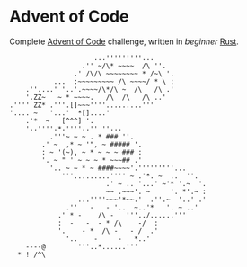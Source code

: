 # Advent of Code

Complete [Advent of Code](https://adventofcode.com/) challenge, written in *beginner* [Rust](https://www.rust-lang.org/).


                         ...'''''''''...               
                      .'' ~/\* ~~~~  /\ ''.            
                    .' /\/\ ~~~~~~~~ * /~\ '.          
               ...  :~~~~~~~~~ /\ ~~~~/ * \ :          
        .''....' '..'.~~~~/\*/\ ~  /\   /\ .'          
        '.ZZ~   ~ * ~~~~.   /\  /\   /\ ..'            
    .'''' ZZ* .'''.[]~~~''''.........'''               
    '.... ~   '...'  *[]....'                          
        .'*  ~   [^^^] '.                              
        '..''''.*.''''..'' ''...                       
              .'''~ ~ ~ . * ### ''.                    
            .' ~  ,* ~ '", ~ ##### '.                  
            : ~ '(~), ~ * ~ ~ ~ ### :                  
            '. ~ " ' ~ ~ ~ * ~~~## .'                  
              '.. ~ ~ * ~ ####~~~~'.'''''''''...       
                 '''.........'''' ~ .'*. ~  ..  ''.    
                            .' ~ .. '...' ~'* '.~  '.  
                            ~~ .~~~'. ~     '. *'.~ :  
                     ...''''~~~'*~~.'  .''.~  '..' .'  
                  .''   -   - '..  ~..'*   '. ~ ..'    
                .' * -    /\ -   '''../......'''       
                :  -   -  - * /\    -/  :              
                '.    - *  /\ -   - /  .'              
                  '..    -     -   *..'                
        ----@        '''..*......'''                   
      * ! /^\                                          
